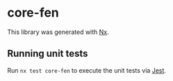 # core-fen

This library was generated with [Nx](https://nx.dev).

## Running unit tests

Run `nx test core-fen` to execute the unit tests via [Jest](https://jestjs.io).
